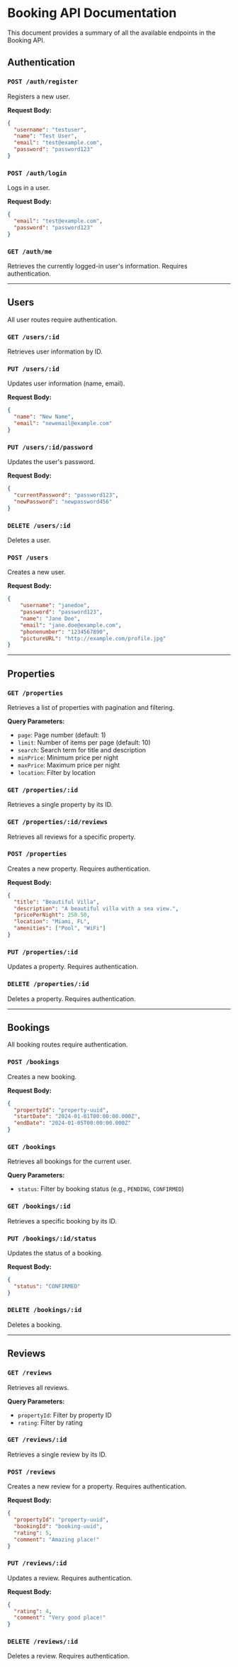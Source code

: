 # Booking API Documentation

This document provides a summary of all the available endpoints in the Booking API.

## Authentication

### `POST /auth/register`

Registers a new user.

**Request Body:**

```json
{
  "username": "testuser",
  "name": "Test User",
  "email": "test@example.com",
  "password": "password123"
}
```

### `POST /auth/login`

Logs in a user.

**Request Body:**

```json
{
  "email": "test@example.com",
  "password": "password123"
}
```

### `GET /auth/me`

Retrieves the currently logged-in user's information. Requires authentication.

---

## Users

All user routes require authentication.

### `GET /users/:id`

Retrieves user information by ID.

### `PUT /users/:id`

Updates user information (name, email).

**Request Body:**

```json
{
  "name": "New Name",
  "email": "newemail@example.com"
}
```

### `PUT /users/:id/password`

Updates the user's password.

**Request Body:**

```json
{
  "currentPassword": "password123",
  "newPassword": "newpassword456"
}
```

### `DELETE /users/:id`

Deletes a user.

### `POST /users`

Creates a new user.

**Request Body:**

```json
{
    "username": "janedoe",
    "password": "password123",
    "name": "Jane Doe",
    "email": "jane.doe@example.com",
    "phonenumber": "1234567890",
    "pictureURL": "http://example.com/profile.jpg"
}
```

---

## Properties

### `GET /properties`

Retrieves a list of properties with pagination and filtering.

**Query Parameters:**

*   `page`: Page number (default: 1)
*   `limit`: Number of items per page (default: 10)
*   `search`: Search term for title and description
*   `minPrice`: Minimum price per night
*   `maxPrice`: Maximum price per night
*   `location`: Filter by location

### `GET /properties/:id`

Retrieves a single property by its ID.

### `GET /properties/:id/reviews`

Retrieves all reviews for a specific property.

### `POST /properties`

Creates a new property. Requires authentication.

**Request Body:**

```json
{
  "title": "Beautiful Villa",
  "description": "A beautiful villa with a sea view.",
  "pricePerNight": 250.50,
  "location": "Miami, FL",
  "amenities": ["Pool", "WiFi"]
}
```

### `PUT /properties/:id`

Updates a property. Requires authentication.

### `DELETE /properties/:id`

Deletes a property. Requires authentication.

---

## Bookings

All booking routes require authentication.

### `POST /bookings`

Creates a new booking.

**Request Body:**

```json
{
  "propertyId": "property-uuid",
  "startDate": "2024-01-01T00:00:00.000Z",
  "endDate": "2024-01-05T00:00:00.000Z"
}
```

### `GET /bookings`

Retrieves all bookings for the current user.

**Query Parameters:**

*   `status`: Filter by booking status (e.g., `PENDING`, `CONFIRMED`)

### `GET /bookings/:id`

Retrieves a specific booking by its ID.

### `PUT /bookings/:id/status`

Updates the status of a booking.

**Request Body:**

```json
{
  "status": "CONFIRMED"
}
```

### `DELETE /bookings/:id`

Deletes a booking.

---

## Reviews

### `GET /reviews`

Retrieves all reviews.

**Query Parameters:**

*   `propertyId`: Filter by property ID
*   `rating`: Filter by rating

### `GET /reviews/:id`

Retrieves a single review by its ID.

### `POST /reviews`

Creates a new review for a property. Requires authentication.

**Request Body:**

```json
{
  "propertyId": "property-uuid",
  "bookingId": "booking-uuid",
  "rating": 5,
  "comment": "Amazing place!"
}
```

### `PUT /reviews/:id`

Updates a review. Requires authentication.

**Request Body:**

```json
{
  "rating": 4,
  "comment": "Very good place!"
}
```

### `DELETE /reviews/:id`

Deletes a review. Requires authentication. 